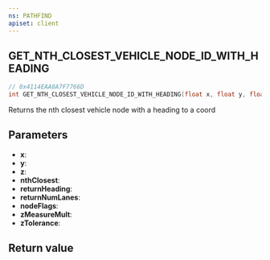 ```yaml
---
ns: PATHFIND
apiset: client
---
```

## GET_NTH_CLOSEST_VEHICLE_NODE_ID_WITH_HEADING

```c
// 0x4114EAA8A7F7766D
int GET_NTH_CLOSEST_VEHICLE_NODE_ID_WITH_HEADING(float x, float y, float z, int nthClosest, float* returnHeading, int* returnNumLanes, int nodeFlags, float zMeasureMult, float zTolerance);
```

Returns the nth closest vehicle node with a heading to a coord

## Parameters
* **x**:
* **y**:
* **z**:
* **nthClosest**:
* **returnHeading**:
* **returnNumLanes**:
* **nodeFlags**:
* **zMeasureMult**:
* **zTolerance**:

## Return value